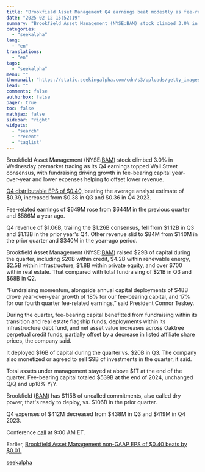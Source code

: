```yaml
---
title: "Brookfield Asset Management Q4 earnings beat modestly as fee-related earnings climb"
date: "2025-02-12 15:52:19"
summary: "Brookfield Asset Management (NYSE:BAM) stock climbed 3.0% in Wednesday premarket trading as its Q4 earnings topped Wall Street consensus, with fundraising driving growth in fee-bearing capital year-over-year and lower expenses helping to offset lower revenue. Q4 distributable EPS of $0.40, beating the average analyst estimate of $0.39, increased from $0.38..."
categories:
  - "seekalpha"
lang:
  - "en"
translations:
  - "en"
tags:
  - "seekalpha"
menu: ""
thumbnail: "https://static.seekingalpha.com/cdn/s3/uploads/getty_images/1322205585/image_1322205585.jpg"
lead: ""
comments: false
authorbox: false
pager: true
toc: false
mathjax: false
sidebar: "right"
widgets:
  - "search"
  - "recent"
  - "taglist"
---
```


Brookfield Asset Management (NYSE:[BAM](https://seekingalpha.com/symbol/BAM "Brookfield Asset Management Ltd.")) stock climbed 3.0% in Wednesday premarket trading as its Q4 earnings topped Wall Street consensus, with fundraising driving growth in fee-bearing capital year-over-year and lower expenses helping to offset lower revenue.

[Q4 distributable EPS of $0.40,](https://seekingalpha.com/pr/19999471-brookfield-asset-management-announces-record-2024-results-and-15-percent-dividend-increase "Q4 distributable EPS of $0.40,") beating the average analyst estimate of $0.39, increased from $0.38 in Q3 and $0.36 in Q4 2023.

Fee-related earnings of $649M rose from $644M in the previous quarter and $586M a year ago.

Q4 revenue of $1.06B, trailing the $1.26B consensus, fell from $1.12B in Q3 and $1.13B in the prior year's Q4. Other revenue slid to $84M from $140M in the prior quarter and $340M in the year-ago period.

Brookfield Asset Management (NYSE:[BAM](https://seekingalpha.com/symbol/BAM "Brookfield Asset Management Ltd.")) raised $29B of capital during the quarter, including $20B within credit, $4.2B within renewable energy, $2.5B within infrastructure, $1.8B within private equity, and over $700 within real estate. That compared with total fundraising of $21B in Q3 and $68B in Q2.

"Fundraising momentum, alongside annual capital deployments of $48B drove year-over-year growth of 18% for our fee-bearing capital, and 17% for our fourth quarter fee-related earnings,” said President Connor Teskey.

During the quarter, fee-bearing capital benefitted from fundraising within its transition and real estate flagship funds, deployments within its infrastructure debt fund, and net asset value increases across Oaktree perpetual credit funds, partially offset by a decrease in listed affiliate share prices, the company said.

It deployed $16B of capital during the quarter vs. $20B in Q3. The company also monetized or agreed to sell $9B of investments in the quarter, it said.

Total assets under management stayed at above $1T at the end of the quarter. Fee-bearing capital totaled $539B at the end of 2024, unchanged Q/Q and up18% Y/Y.

Brookfield ([BAM](https://seekingalpha.com/symbol/BAM "Brookfield Asset Management Ltd.")) has $115B of uncalled commitments, also called dry power, that's ready to deploy, vs. $106B in the prior quarter.

Q4 expenses of $412M decreased from $438M in Q3 and $419M in Q4 2023.

Conference [call](https://bam.brookfield.com/news-events/events " call ") at 9:00 AM ET.

Earlier, [Brookfield Asset Management non-GAAP EPS of $0.40 beats by $0.01.](https://seekingalpha.com/news/4406704-brookfield-asset-management-non-gaap-eps-of-0_40-beats-by-0_01 " Brookfield Asset Management non-GAAP EPS of $0.40 beats by $0.01.")

[seekalpha](https://seekingalpha.com/news/4406737-brookfield-asset-management-q4-earnings-beat-modestly-as-fee-related-earnings-climb)
